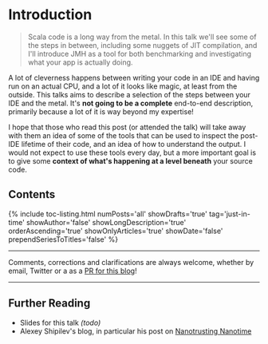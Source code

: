 # Introduction

> Scala code is a long way from the metal. In this talk we'll see some of the steps in between, including some nuggets of JIT compilation, and I'll introduce JMH as a tool for both benchmarking and investigating what your app is actually doing.

A lot of cleverness happens between writing your code in an IDE and having run on an actual CPU, and a lot of it looks like magic, at least from the outside. This talks aims to describe a selection of the steps between your IDE and the metal. It's **not going to be a complete** end-to-end description, primarily because a lot of it is way beyond my expertise!

I hope that those who read this post (or attended the talk) will take away with them an idea of some of the tools that can be used to inspect the post-IDE lifetime of their code, and an idea of how to understand the output. I would not expect to use these tools every day, but a more important goal is to give some **context of what's happening at a level beneath** your source code.

## Contents

{% include toc-listing.html numPosts='all' showDrafts='true' tag='just-in-time' showAuthor='false' showLongDescription='true' orderAscending='true' showOnlyArticles='true' showDate='false' prependSeriesToTitles='false' %}

***

Comments, corrections and clarifications are always welcome, whether by email, Twitter or a as a [PR for this blog](https://github.com/joekearney/joekearney.github.io)!

***

## Further Reading

* Slides for this talk _(todo)_
* Alexey Shipilev's blog, in particular his post on [Nanotrusting Nanotime](http://shipilev.net/blog/2014/nanotrusting-nanotime/)
